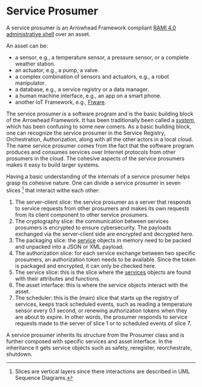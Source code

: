Service Prosumer
====

A service prosumer is an Arrowhead Framework compliant [RAMI 4.0 administrative shell](../figs/shells.jpg) over an asset.

An asset can be:
- a sensor, e.g., a temperature sensor, a pressure sensor, or a complete weather station.
- an actuator, e.g., a pump, a valve.
- a complex combination of sensors and actuators, e.g., a robot manipulator.
- a database, e.g., a service registry or a data manager.
- a human machine interface, e.g., an app on a smart phone.
- another IoT Framework, e.g., [Fiware](https://www.fiware.org).

The service prosumer is a software program and is the basic building block of the Arrowhead Framework.
It has been traditionally been called a [*system*](system.md), which has been confusing to some new comers.
As a basic building block, one can recognize the service prosumer in the Service Registry, Orchestration, Authorization, along with all the other actors in a local cloud.
The name service prosumer comes from the fact that the software program produces and consumes services over Internet protocols from other prosumers in the cloud.
The cohesive aspects of the service prosumers makes it easy to build larger systems.

Having a basic understanding of the internals of a service prosumer helps grasp its cohesive nature.
One can divide a service prosumer in seven slices [^slices] that interact withe each other:
1. The server-client slice: the service prosumer as a server that responds to service requests from other prosumers and makes its own requests from its client component to other service prosumers.
2. The cryptography slice: the communication between services prosumers is encrypted to ensure cybersecurity. The payloads exchanged via the server-client side are encrypted and decrypted here.
3. The packaging slice: the [service](service.md) objects in memory need to be packed and unpacked into  a JSON or XML payload.
4. The authorization slice: for each service exchange between two specific prosumers, an authorization token needs to be available. Since the token is packaged and encrypted, it can only be checked here.
5. The service slice: this is the slice where the [services](service.md) objects are found with their attributes and functions.
6. The asset interface: this is where the service objects interact with the asset.
7. The scheduler: this is the (main) slice that starts up the registry of services, keeps track scheduled events, such as reading a temperature sensor every 0.1 second, or renewing authorization tokens when they are about to expire. In other words, the prosumer responds to service requests made to the server of slice 1 or to scheduled events of slice 7.

A service prosumer inherits its structure from the Prosumer class and is further composed with specific services and asset interface. 
In the inheritance it gets service objects such as safety, reregister, reorchestrate, shutdown.

[^slices]: Slices are vertical layers since there interactions are described in UML Sequence Diagrams.